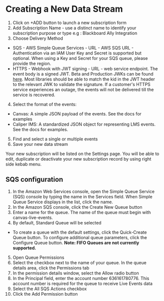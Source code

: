Creating a New Data Stream
=========

1. Click on +ADD button to launch a new subscription form
2. Add Subscription Name - use a distinct name to identify your subscription purpose or type e.g : Blackboard Ally Integration
3. Choose Delivery Method
  * SQS - AWS Simple Queue Services
        - URL - AWS SQS URL
        - Authentication via an IAM User Key and Secret is supported but optional. When using a Key and Secret for your SQS queue, please provide the region.
  * HTTPS - Webhook with JWT signing
        - URL - web service endpoint. The event body is a signed JWT. Beta and Production JWKs can be found [here](https://8axpcl50e4.execute-api.us-east-1.amazonaws.com/main/jwks). Most libraries should be able to match the kid in the JWT header to the relevant JWK to validate the signature. If a customer's HTTPS service experiences an outage, the events will not be delivered till the service is recovered.
4. Select the format of the events:
  * Canvas: A simple JSON payload of the events. See the docs for examples
  * Caliper IMS: A standardized JSON object for representing LMS events. See the docs for examples.
5. Find and select a single or multiple events
6. Save your new data stream

Your new subscription will be listed on the Settings page. You will be able to edit, duplicate or deactivate your new subscription record by using right side kebab menu.

## SQS configuration

1. In the Amazon Web Services console, open the Simple Queue Service (SQS) console by typing the name in the Services field. When Simple Queue Service displays in the list, click the name.
2. In the Amazon SQS console, click the Create New Queue button
3. Enter a name for the queue. The name of the queue must begin with canvas-live-events.
4. By default, Standard Queue will be selected
  * To create a queue with the default settings, click the Quick-Create Queue button. To configure additional queue parameters, click
  the Configure Queue button. **Note: FIFO Queues are not currently supported.**
5. Open Queue Permissions
6. Select the checkbox next to the name of your queue. In the queue details area, click the Permissions tab
7. In the permission details window, select the Allow radio button
8. In the Principal field, enter the account number 636161780776. This account number is required for the queue to receive Live Events data
9.  Select the All SQS Actions checkbox
10. Click the Add Permission button


